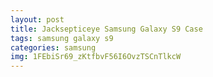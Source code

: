 ```yaml
---
layout: post
title: Jacksepticeye Samsung Galaxy S9 Case
tags: samsung galaxy s9
categories: samsung
img: 1FEbiSr69_zKtfbvF56I6OvzTSCnTlkcW
---
```


